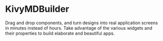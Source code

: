 # KivyMDBuilder
Drag and drop components, and turn designs into real application screens in minutes instead of hours. Take advantage of the various widgets and their properties to build elaborate and beautiful apps.
